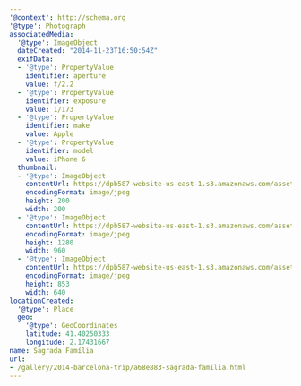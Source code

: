 ```yaml
---
'@context': http://schema.org
'@type': Photograph
associatedMedia:
  '@type': ImageObject
  dateCreated: "2014-11-23T16:50:54Z"
  exifData:
  - '@type': PropertyValue
    identifier: aperture
    value: f/2.2
  - '@type': PropertyValue
    identifier: exposure
    value: 1/173
  - '@type': PropertyValue
    identifier: make
    value: Apple
  - '@type': PropertyValue
    identifier: model
    value: iPhone 6
  thumbnail:
  - '@type': ImageObject
    contentUrl: https://dpb587-website-us-east-1.s3.amazonaws.com/asset/gallery/2014-barcelona-trip/a68e883-sagrada-familia~200x200.jpg
    encodingFormat: image/jpeg
    height: 200
    width: 200
  - '@type': ImageObject
    contentUrl: https://dpb587-website-us-east-1.s3.amazonaws.com/asset/gallery/2014-barcelona-trip/a68e883-sagrada-familia~1280.jpg
    encodingFormat: image/jpeg
    height: 1280
    width: 960
  - '@type': ImageObject
    contentUrl: https://dpb587-website-us-east-1.s3.amazonaws.com/asset/gallery/2014-barcelona-trip/a68e883-sagrada-familia~640w.jpg
    encodingFormat: image/jpeg
    height: 853
    width: 640
locationCreated:
  '@type': Place
  geo:
    '@type': GeoCoordinates
    latitude: 41.40250333
    longitude: 2.17431667
name: Sagrada Família
url:
- /gallery/2014-barcelona-trip/a68e883-sagrada-familia.html
---
```

